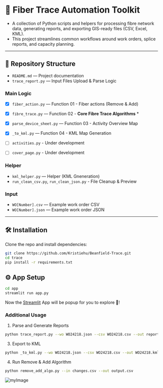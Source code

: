 # 📡 Fiber Trace Automation Toolkit

- A collection of Python scripts and helpers for processing fibre network data, generating reports, and exporting GIS-ready files (CSV, Excel, KML).  
- This project streamlines common workflows around work orders, splice reports, and capacity planning.

---

## 📂 Repository Structure
- `README.md` — Project documentation
- `trace_report.py` — Input Files Upload & Parse Logic
  
### Main Logic
- [x] `fiber_action.py` — Function 01 -  Fiber actions (Remove & Add)
- [x] `fibre_trace.py` — Function 02 -  **Core Fibre Trace Algorithms** *
- [x] `parse_device_sheet.py` — Function 03 - Activity Overview Map
- [x] `_to_kml.py` — Function 04 - KML Map Generation
- [ ] `activities.py` - Under development
- [ ] `cover_page.py` - Under development


### Helper
- `kml_helper.py` — Helper (KML Gneneration)
- `run_clean_csv.py`, `run_clean_json.py` - File Cleanup & Preview

### Input
- `WO[Number].csv` — Example work order CSV
- `WO[Number].json` — Example work order JSON


---

## 🛠️ Installation

Clone the repo and install dependencies:

```bash
git clone https://github.com/Kristiehu/Beanfield-Trace.git
cd trace
pip install -r requirements.txt
```

## ⚙️ App Setup
```bash
cd app
streamlit run app.py
```
Now the [Streamlit](https://github.com/streamlit/streamlit) App will be popup for you to explore 🚀!

### Additional Usage
1. Parse and Generate Reports
```bash
python trace_report.py --wo WO24218.json --csv WO24218.csv --out report.xlsx
```

3. Export to KML
```bash
python _to_kml.py --wo WO24218.json --csv WO24218.csv --out WO24218.kml
```

4. Run Remove & Add Algorithm
```bash
python remove_add_algo.py --in changes.csv --out output.csv
```

![myImage](https://media.giphy.com/media/XRB1uf2F9bGOA/giphy.gif)

